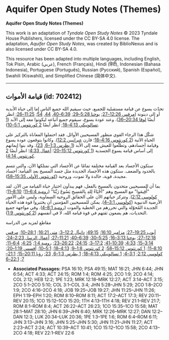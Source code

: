 # Aquifer Open Study Notes (Themes)

**Aquifer Open Study Notes (Themes)**

This work is an adaptation of *Tyndale Open Study Notes* © 2023 Tyndale House Publishers, licensed under the CC BY\-SA 4\.0 license. The adaptation, *Aquifer Open Study Notes*, was created by BiblioNexus and is also licensed under CC BY\-SA 4\.0\.

This resource has been adapted into multiple languages, including English, Tok Pisin, Arabic (عربي), French (Français), Hindi (हिंदी), Indonesian (Bahasa Indonesia), Portuguese (Português), Russian (Русский), Spanish (Español), Swahili (Kiswahili), and Simplified Chinese (简体中文).



--------------------------------

## قيامة الأموات (id: 702412)

تحدّث يسوع عن قيامة مستقبلية للجميع، حيث سيقيم الله جميع الناس إِما إلى حياة الأبدية أو إلى دينونة ([مرقس 12:26–27](https://ref.ly/Mark12:26-Mark12:27); [يوحنا 5:28–29](https://ref.ly/John5:28-John5:29); [6:39–40](https://ref.ly/John6:39-John6:40), [44](https://ref.ly/John6:44), [54](https://ref.ly/John6:54); [11:25–26](https://ref.ly/John11:25-John11:26); انظر أيضًا [لوقا 20:34–36](https://ref.ly/Luke20:34-Luke20:36)). وعند عودة يسوع، سيقوم جميع أتباعه ليكونوا معه إلى الأبد ([1 تسالونيكي 4:13–18](https://ref.ly/1Thess4:13-1Thess4:18); انظر أيضًا [2 كورنثوس 5:1–10](https://ref.ly/2Cor5:1-2Cor5:10)).

شكّل هذا الرجاء القوي منظور المسيحيين الأوائل. فقد احتملوا المعاناة بالتركيز على الحياة الآتية ([2 كورنثوس 4:16–18](https://ref.ly/2Cor4:16-2Cor4:18)؛ قارن [عبرانيين 12:2](https://ref.ly/Heb12:2)). وكانوا يتوقعون عودة يسوع وقيامة أجسادهم، وتطلّعوا للعيش معه إلى الأبد ([1 بطرس 1:3–6](https://ref.ly/1Pet1:3-1Pet1:6), [23](https://ref.ly/1Pet1:23)). وقد بنوا إيمانهم إلى أساس قيامة يسوع الجسدية ([1 كورنثوس 15:12–20](https://ref.ly/1Cor15:12-1Cor15:20)؛ [أعمال 4:33](https://ref.ly/Acts4:33)؛ انظر أيضًا [2 كورنثوس 4:14](https://ref.ly/2Cor4:14)).

ستكون الأجساد بعد القيامة مختلفة تمامًا عن الأجساد التي نمتلكها الآن، والتي تتسم بالحدود والضعف. ستكون هذه الأجساد الجديدة مثل جسد المسيح بعد القيامة: أجساد مجيدة، قوية، خالدة ولا تموت، وروحية ([كورنثوس الأولى 15:35–58](https://ref.ly/1Cor15:35-1Cor15:58)).

بما أن المسيحيين متحدون بالمسيح بالفعل، فهم يبدأون اختبار حياة القيامة من الآن. لقد "أُقِيمَوا" مع المسيح وهم "أَحْيَاءً لِلهِ بِالمَسِيحِ يَسُوعَ رَبِّنَا" ([رومية 6:4–11](https://ref.ly/Rom6:4-Rom6:11)؛ [8:10–11](https://ref.ly/Rom8:10-Rom8:11)؛ [كولوسي 2:12](https://ref.ly/Col2:12)). وتتركز حياتهم الآن على الحقائق الروحية السماوية، وليس على الأمور الأرضية الدنيوية ([كولوسي 3:1–4](https://ref.ly/Col3:1-Col3:4)). يمكن للمسيحيين المؤمنين أن يختبروا قوة هذه الحياة الجديدة المُحوّلة والتي تحررهم من الخطية والموت ([رومية 8:1–4](https://ref.ly/Rom8:1-Rom8:4)). وفي مواجهة جميع التحديات، هم يضعون ثقتهم في قوة قيامة الله، لا في أنفسهم ([2 كورنثوس 1:9](https://ref.ly/2Cor1:9)).

مقاطع لمزيد من الدراسة

[أيوب 19:25–27](https://ref.ly/Job19:25-Job19:27); [مزامير 16:10](https://ref.ly/Ps16:10); [49:15](https://ref.ly/Ps49:15); [دانيآل 12:2–3](https://ref.ly/Dan12:2-Dan12:3); [متى 16:21](https://ref.ly/Matt16:21); [28:1–10](https://ref.ly/Matt28:1-Matt28:10); [مرقس 12:18–27](https://ref.ly/Mark12:18-Mark12:27); [يوحنا 3:13–16](https://ref.ly/John3:13-John3:16); [5:25–30](https://ref.ly/John5:25-John5:30); [6:39–40](https://ref.ly/John6:39-John6:40); [11:21–27](https://ref.ly/John11:21-John11:27); [أعمال الرسل 2:23–24](https://ref.ly/Acts2:23-Acts2:24); [3:14–15](https://ref.ly/Acts3:14-Acts3:15); [4:33](https://ref.ly/Acts4:33); [10:39–41](https://ref.ly/Acts10:39-Acts10:41); [17:2–3](https://ref.ly/Acts17:2-Acts17:3); [24:15](https://ref.ly/Acts24:15); [26:22–23](https://ref.ly/Acts26:22-Acts26:23); [رومية 1:4](https://ref.ly/Rom1:4); [4:25](https://ref.ly/Rom4:25); [6:4–11](https://ref.ly/Rom6:4-Rom6:11); [8:10–11](https://ref.ly/Rom8:10-Rom8:11); [1 كورنثوس 15:12–58](https://ref.ly/1Cor15:12-1Cor15:58); [2 كورنثوس 1:8–9](https://ref.ly/2Cor1:8-2Cor1:9); [4:13–18](https://ref.ly/2Cor4:13-2Cor4:18); [5:1–10](https://ref.ly/2Cor5:1-2Cor5:10); [أفسس 1:19–20](https://ref.ly/Eph1:19-Eph1:20); [كولوسي 2:12](https://ref.ly/Col2:12); [3:1–4](https://ref.ly/Col3:1-Col3:4); [1 تسالونيكي 4:13–18](https://ref.ly/1Thess4:13-1Thess4:18); [1 بطرس 1:3–6](https://ref.ly/1Pet1:3-1Pet1:6), [23](https://ref.ly/1Pet1:23); [رؤيا 20:11–15](https://ref.ly/Rev20:11-Rev20:15); [21:1–7](https://ref.ly/Rev21:1-Rev21:7); [22:1–6](https://ref.ly/Rev22:1-Rev22:6)

* **Associated Passages:** PSA 16:10; PSA 49:15; MAT 16:21; JHN 6:44; JHN 6:54; ACT 4:33; ACT 24:15; ROM 1:4; ROM 4:25; 2CO 1:9; 2CO 4:14; COL 2:12; HEB 12:2; 1PE 1:23; MRK 12:18–MRK 12:27; ACT 3:14–ACT 3:15; 2CO 5:1–2CO 5:10; COL 3:1–COL 3:4; JHN 5:28–JHN 5:29; 2CO 1:8–2CO 1:9; 2CO 4:16–2CO 4:18; JOB 19:25–JOB 19:27; JHN 11:25–JHN 11:26; EPH 1:19–EPH 1:20; ROM 8:10–ROM 8:11; ACT 17:2–ACT 17:3; REV 20:11–REV 20:15; 1CO 15:12–1CO 15:20; 1TH 4:13–1TH 4:18; REV 21:1–REV 21:7; ROM 8:1–ROM 8:4; ACT 26:22–ACT 26:23; 1CO 15:35–1CO 15:58; MAT 28:1–MAT 28:10; JHN 6:39–JHN 6:40; MRK 12:26–MRK 12:27; DAN 12:2–DAN 12:3; LUK 20:34–LUK 20:36; 1PE 1:3–1PE 1:6; ROM 6:4–ROM 6:11; JHN 3:13–JHN 3:16; JHN 5:25–JHN 5:30; JHN 11:21–JHN 11:27; ACT 2:23–ACT 2:24; ACT 10:39–ACT 10:41; 1CO 15:12–1CO 15:58; 2CO 4:13–2CO 4:18; REV 22:1–REV 22:6

